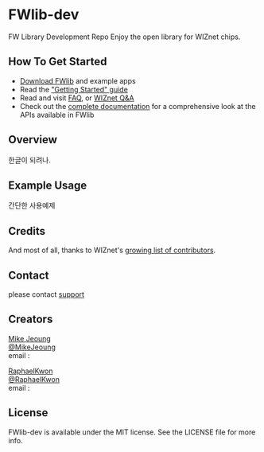 FWlib-dev
=========
FW Library Development Repo
Enjoy the open library for WIZnet chips.

## How To Get Started

- [Download FWlib](https://github.com/ConvTeam/FWlib-dev/) and example apps
- Read the ["Getting Started" guide](https://github.com/ConvTeam/FWlib-dev/wiki/Getting-Started-with-FWlib)
- Read and visit [FAQ](https://github.com/ConvTeam/FWlib-dev/wiki/FWlib-FAQ), or [WIZnet Q&A](http://www.wiznet.co.kr)
- Check out the [complete documentation](http://www.wiznet.co.kr/) for a comprehensive look at the APIs available in FWlib

## Overview

한글이 되려나.

## Example Usage

간단한 사용예제

## Credits

And most of all, thanks to WIZnet's [growing list of contributors](https://github.com/ConvTeam/FWlib-dev/contributors).

## Contact

please contact [support](email:support@wiznet.co.kr)

## Creators

[Mike Jeoung](http://github.com/MikeJeoung)
<br> [@MikeJeoung](https://twitter.com/MikeJeoung)
<br> email : 

[RaphaelKwon](http://github.com/RaphaelKwon)
<br> [@RaphaelKwon](https://twitter.com/RaphaelKwon)
<br> email : 

## License

FWlib-dev is available under the MIT license. See the LICENSE file for more info.
